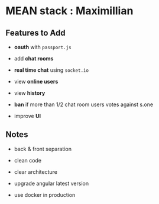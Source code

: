 # MEAN stack : Maximillian

## Features to Add

- __oauth__ with `passport.js`

- add __chat rooms__

- __real time chat__ using `socket.io`

- view __online users__

- view __history__

- __ban__ if more than 1/2 chat room users votes against s.one

- improve __UI__



## Notes

- back & front separation

- clean code

- clear architecture

- upgrade angular latest version

- use docker in production




